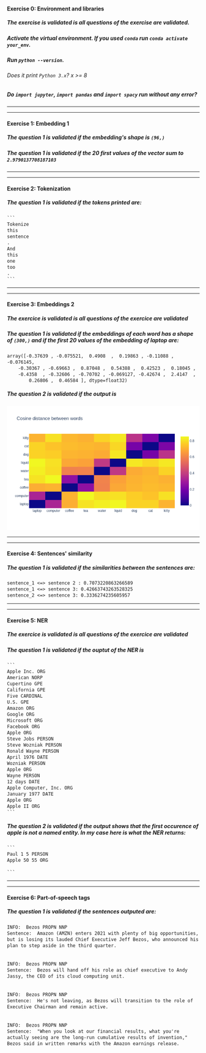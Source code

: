 #### Exercise 0: Environment and libraries

##### The exercise is validated is all questions of the exercise are validated.

##### Activate the virtual environment. If you used `conda` run `conda activate your_env`.

##### Run `python --version`.

###### Does it print `Python 3.x`? x >= 8

##### Do `import jupyter`, `import pandas` and `import spacy` run without any error?

---

---

#### Exercise 1: Embedding 1

##### The question 1 is validated if the embedding's shape is `(96,)`

##### The question 1 is validated if the 20 first values of the vector sum to `2.9790137708187103`

---

---

#### Exercise 2: Tokenization

##### The question 1 is validated if the tokens printed are:

    ```
    Tokenize
    this
    sentence
    .
    And
    this
    one
    too
    .
    ```

---

---

#### Exercise 3: Embeddings 2

##### The exercice is validated is all questions of the exercice are validated

##### The question 1 is validated if the embeddings of each word has a shape of `(300,)` and if the first 20 values of the embedding of laptop are:

```
array([-0.37639 , -0.075521,  0.4908  ,  0.19863 , -0.11088 , -0.076145,
    -0.30367 , -0.69663 ,  0.87048 ,  0.54388 ,  0.42523 ,  0.18045 ,
    -0.4358  , -0.32606 , -0.70702 , -0.069127, -0.42674 ,  2.4147  ,
        0.26806 ,  0.46584 ], dtype=float32)

```

##### The question 2 is validated if the output is

![alt text][logo]

[logo]: ../w3day05ex1_plot.png "Plot"

---

---

#### Exercise 4: Sentences' similarity

##### The question 1 is validated if the similarities between the sentences are:

```
sentence_1 <=> sentence 2 : 0.7073220863266589
sentence_1 <=> sentence 3: 0.42663743263528325
sentence_2 <=> sentence 3: 0.3336274235605957
```

---

---

#### Exercise 5: NER

##### The exercice is validated is all questions of the exercice are validated

##### The question 1 is validated if the ouptut of the NER is

    ```
    Apple Inc. ORG
    American NORP
    Cupertino GPE
    California GPE
    Five CARDINAL
    U.S. GPE
    Amazon ORG
    Google ORG
    Microsoft ORG
    Facebook ORG
    Apple ORG
    Steve Jobs PERSON
    Steve Wozniak PERSON
    Ronald Wayne PERSON
    April 1976 DATE
    Wozniak PERSON
    Apple ORG
    Wayne PERSON
    12 days DATE
    Apple Computer, Inc. ORG
    January 1977 DATE
    Apple ORG
    Apple II ORG
    ```

##### The question 2 is validated if the output shows that the first occurence of apple is not a named entity. In my case here is what the NER returns:

    ```
    Paul 1 5 PERSON
    Apple 50 55 ORG

    ```

---

---

#### Exercise 6: Part-of-speech tags

##### The question 1 is validated if the sentences outputed are:

```
INFO:  Bezos PROPN NNP
Sentence:  Amazon (AMZN) enters 2021 with plenty of big opportunities, but is losing its lauded Chief Executive Jeff Bezos, who announced his plan to step aside in the third quarter.


INFO:  Bezos PROPN NNP
Sentence:  Bezos will hand off his role as chief executive to Andy Jassy, the CEO of its cloud computing unit.


INFO:  Bezos PROPN NNP
Sentence:  He's not leaving, as Bezos will transition to the role of Executive Chairman and remain active.


INFO:  Bezos PROPN NNP
Sentence:  "When you look at our financial results, what you're actually seeing are the long-run cumulative results of invention," Bezos said in written remarks with the Amazon earnings release.
```
